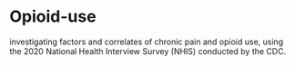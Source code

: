 # Opioid-use
investigating factors and correlates of chronic pain and opioid use, using the 2020 National Health Interview Survey (NHIS) conducted by the CDC.
